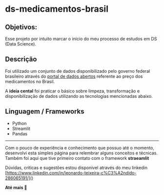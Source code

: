 # ds-medicamentos-brasil


## Objetivos:

Esse projeto por intuito marcar o início do meu processo de estudos em DS (Data Science).

## Descrição
 
Foi utilizado um conjunto de dados disponibilizado pelo governo federal brasileiro através do [portal de dados abertos](https://dados.gov.br/dataset/preco-de-medicamentos-no-brasil-consumidor) referente ao preço dos medicamentos no Brasil.

A **ideia cental** foi praticar o básico sobre limpeza, transformação e disponibilização de dados utilizando as tecnologias mencionadas
abaixo.

## Linguagem / Frameworks
* Python
* Streamlit
* Pandas
---

Com o pouco de experiência e conhecimento que possuo até o momento, desenvolvi esta simples página 
para relembrar alguns conceitos e técnicas. Também foi aqui que tive primeiro contato com o framework 
**straeamlit**

Dúvidas, críticas e sugestões estou disponivel através do meu linkedin [https://www.linkedin.com/in/leonardo-teixeira-c%C3%A2ndido-286065191/]()

**Até mais 👋**
